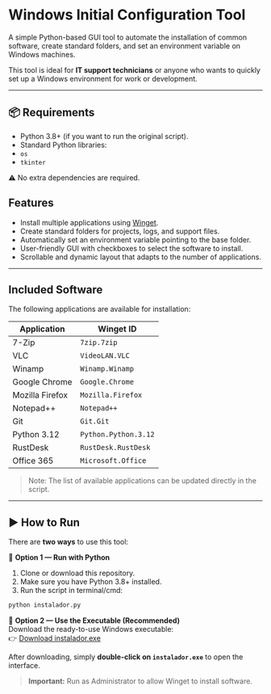 # Windows Initial Configuration Tool

A simple Python-based GUI tool to automate the installation of common software, create standard folders, and set an environment variable on Windows machines.

This tool is ideal for **IT support technicians** or anyone who wants to quickly set up a Windows environment for work or development.

---

## 📦 Requirements

- Python 3.8+ (if you want to run the original script).
- Standard Python libraries:
- `os`
- `tkinter`

⚠️ No extra dependencies are required.

## Features

- Install multiple applications using [Winget](https://learn.microsoft.com/en-us/windows/package-manager/winget/).
- Create standard folders for projects, logs, and support files.
- Automatically set an environment variable pointing to the base folder.
- User-friendly GUI with checkboxes to select the software to install.
- Scrollable and dynamic layout that adapts to the number of applications.

---

## Included Software

The following applications are available for installation:

| Application     | Winget ID            |
| --------------- | -------------------- |
| 7-Zip           | `7zip.7zip`          |
| VLC             | `VideoLAN.VLC`       |
| Winamp          | `Winamp.Winamp`      |
| Google Chrome   | `Google.Chrome`      |
| Mozilla Firefox | `Mozilla.Firefox`    |
| Notepad++       | `Notepad++`          |
| Git             | `Git.Git`            |
| Python 3.12     | `Python.Python.3.12` |
| RustDesk        | `RustDesk.RustDesk`  |
| Office 365      | `Microsoft.Office`   |

> Note: The list of available applications can be updated directly in the script.

---

## ▶️ How to Run

There are **two ways** to use this tool:

🔹 **Option 1 — Run with Python**

1. Clone or download this repository.
2. Make sure you have Python 3.8+ installed.
3. Run the script in terminal/cmd:

```bash
python instalador.py
```

🔹 **Option 2 — Use the Executable (Recommended)**  
Download the ready-to-use Windows executable:  
👉 [Download instalador.exe](https://www.dropbox.com/scl/fi/2dreycxofsiunbj8zck0c/instalador.exe?rlkey=uwqae1gqmd4b4w966z82v3w86&st=w6v9lqib&dl=0)

After downloading, simply **double-click on `instalador.exe`** to open the interface.

> **Important:** Run as Administrator to allow Winget to install software.
